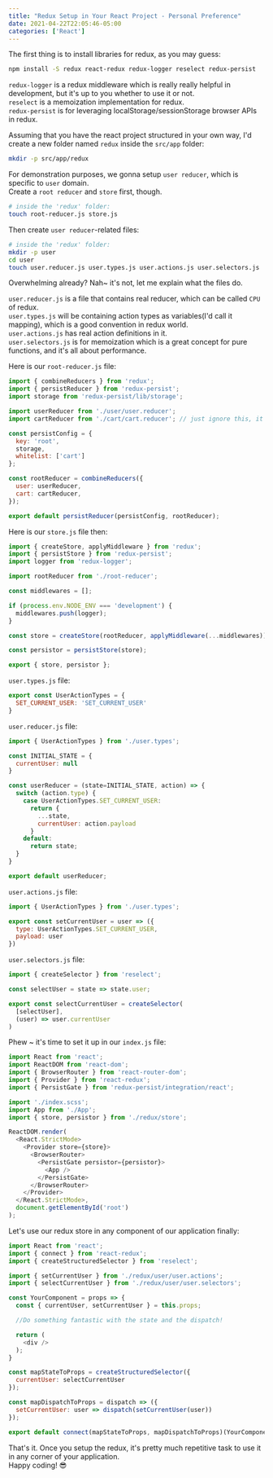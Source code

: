 ```yaml
---
title: "Redux Setup in Your React Project - Personal Preference"
date: 2021-04-22T22:05:46-05:00
categories: ['React']
---
```

The first thing is to install libraries for redux, as you may guess:

```bash
npm install -S redux react-redux redux-logger reselect redux-persist
```

`redux-logger` is a redux middleware which is really really helpful in development, but it's up to you whether to use it or not.  
`reselect` is a memoization implementation for redux.  
`redux-persist` is for leveraging localStorage/sessionStorage browser APIs in redux.  

Assuming that you have the react project structured in your own way, I'd create a new folder named `redux` inside the `src/app` folder:

```bash
mkdir -p src/app/redux
```

For demonstration purposes, we gonna setup `user reducer`, which is specific to `user` domain.  
Create a `root reducer` and `store` first, though.  

```bash
# inside the 'redux' folder:
touch root-reducer.js store.js
```

Then create `user reducer`-related files:

```bash
# inside the 'redux' folder:
mkdir -p user
cd user
touch user.reducer.js user.types.js user.actions.js user.selectors.js
```

Overwhelming already? Nah~ it's not, let me explain what the files do.  

`user.reducer.js` is a file that contains real reducer, which can be called `CPU` of redux.  
`user.types.js` will be containing action types as variables(I'd call it mapping), which is a good convention in redux world.  
`user.actions.js` has real action definitions in it.  
`user.selectors.js` is for memoization which is a great concept for pure functions, and it's all about performance.  

Here is our `root-reducer.js` file:

```javascript
import { combineReducers } from 'redux';
import { persistReducer } from 'redux-persist';
import storage from 'redux-persist/lib/storage';

import userReducer from './user/user.reducer';
import cartReducer from './cart/cart.reducer'; // just ignore this, it's only for demonstration of redux-persist setup

const persistConfig = {
  key: 'root',
  storage,
  whitelist: ['cart']
};

const rootReducer = combineReducers({
  user: userReducer,
  cart: cartReducer,
});

export default persistReducer(persistConfig, rootReducer);
```

Here is our `store.js` file then:

```javascript
import { createStore, applyMiddleware } from 'redux';
import { persistStore } from 'redux-persist';
import logger from 'redux-logger';

import rootReducer from './root-reducer';

const middlewares = [];

if (process.env.NODE_ENV === 'development') {
  middlewares.push(logger);
}

const store = createStore(rootReducer, applyMiddleware(...middlewares));

const persistor = persistStore(store);

export { store, persistor };
```

`user.types.js` file:

```javascript
export const UserActionTypes = {
  SET_CURRENT_USER: 'SET_CURRENT_USER'
}
```

`user.reducer.js` file:

```javascript
import { UserActionTypes } from './user.types';

const INITIAL_STATE = {
  currentUser: null
}

const userReducer = (state=INITIAL_STATE, action) => {
  switch (action.type) {
    case UserActionTypes.SET_CURRENT_USER:
      return {
        ...state,
        currentUser: action.payload
      }
    default:
      return state;
  }
}

export default userReducer;
```

`user.actions.js` file:

```javascript
import { UserActionTypes } from './user.types';

export const setCurrentUser = user => ({
  type: UserActionTypes.SET_CURRENT_USER,
  payload: user
})
```

`user.selectors.js` file:

```javascript
import { createSelector } from 'reselect';

const selectUser = state => state.user;

export const selectCurrentUser = createSelector(
  [selectUser],
  (user) => user.currentUser
)
```

Phew ~ it's time to set it up in our `index.js` file:

```javascript
import React from 'react';
import ReactDOM from 'react-dom';
import { BrowserRouter } from 'react-router-dom';
import { Provider } from 'react-redux';
import { PersistGate } from 'redux-persist/integration/react';

import './index.scss';
import App from './App';
import { store, persistor } from './redux/store';

ReactDOM.render(
  <React.StrictMode>
    <Provider store={store}>
      <BrowserRouter>
        <PersistGate persistor={persistor}>
          <App />
        </PersistGate>
      </BrowserRouter>
    </Provider>
  </React.StrictMode>,
  document.getElementById('root')
);
```

Let's use our redux store in any component of our application finally:

```javascript
import React from 'react';
import { connect } from 'react-redux';
import { createStructuredSelector } from 'reselect';

import { setCurrentUser } from './redux/user/user.actions';
import { selectCurrentUser } from './redux/user/user.selectors';

const YourComponent = props => {
  const { currentUser, setCurrentUser } = this.props;

  //Do something fantastic with the state and the dispatch!

  return (
    <div />
  );
}

const mapStateToProps = createStructuredSelector({
  currentUser: selectCurrentUser
});

const mapDispatchToProps = dispatch => ({
  setCurrentUser: user => dispatch(setCurrentUser(user))
});

export default connect(mapStateToProps, mapDispatchToProps)(YourComponent);
```

That's it. Once you setup the redux, it's pretty much repetitive task to use it in any corner of your application.  
Happy coding! 😎
